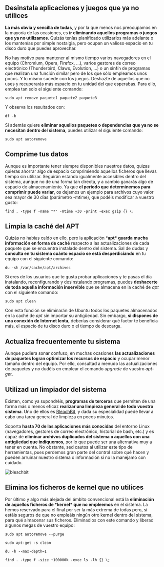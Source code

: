 ## Desinstala aplicaciones y juegos que ya no utilices

**La más obvia y sencilla de todas**, y por la que menos nos preocupamos en la mayoría de las ocasiones, es **ir eliminando aquellos programas o juegos que ya no utilizamos**. Quizás tenías planificado utilizarlos más adelante o los mantenías por simple nostalgia, pero ocupan un valioso espacio en tu disco duro que puedes aprovechar.

No hay motivo para mantener al mismo tiempo varios navegadores en el equipo (Chromium, Opera, Firefox, …), varios gestores de correo electrónico (Thunderbird, Claws, Evolution, …) o un sinfín de programas que realizan una función similar pero de los que sólo empleamos unos pocos. Y lo mismo sucede con los juegos. Deshazte de aquellos que no uses y recuperarás más espacio en tu unidad del que esperabas. Para ello, emplea tan solo el siguiente comando:

```
sudo apt remove paquete1 paquete2 paquete3
```

Y observa los resultados con:

```
df -h
```

Si además quiere **eliminar aquellos paquetes o dependencias que ya no se necesitan dentro del sistema**, puedes utilizar el siguiente comando:

```
sudo apt autoremove
```

## Comprime tus datos

Aunque es importante tener siempre disponibles nuestros datos, quizas quieras ahorrar algo de espacio comprimiendo aquellos ficheros que llevas tiempo sin utilizar. Seguirán estando igualmente accesibles dentro del sistema, aunque no de una forma tan directa, y a cambio ganarás algo de espacio de almacenamiento. Ya que **el periodo que determinemos para comprimir puede variar**, os dejamos un ejemplo para archivos cuyo valor sea mayor de 30 días (parámetro -mtime), que podéis modificar a vuestro gusto:

```
find . -type f -name "*" -mtime +30 -print -exec gzip {} \;
```

## Limpia la caché del APT

Quizás no habías caído en ello, pero la aplicación ***apt\* guarda mucha información en forma de caché** respecto a las actualizaciones de cada paquete que se encuentra instalado dentro del sistema. Sal de dudas y **consulta en tu sistema cuánto espacio se está desperdiciando** en tu equipo con el siguiente comando:

```
du -sh /var/cache/apt/archives
```

Si eres de los usuarios que te gusta probar aplicaciones y te pasas el día instalando, reconfigurando y desinstalando programas, puedes **deshacerte de toda aquella información inservible** que se almacena en la caché de *apt* con el siguiente comando:

```
sudo apt clean
```

Con esta función se eliminarán de Ubuntu todos los paquetes almacenados en la caché de *apt* sin importar su antigüedad. Sin embargo, **si dispones de una conexión de Internet lenta**, deberías considerar qué factor te beneficia más, el espacio de tu disco duro o el tiempo de descarga.

## Actualiza frecuentemente tu sistema

Aunque pudiera sonar confuso, en muchas ocasiones **las actualizaciones de paquetes logran optimizar los recursos de espacio** y ocupar menor tamaño dentro del equipo. Por ello, consultad a menudo las actualizaciones de paquetes y no dudéis en emplear el comando *upgrade* de vuestro *apt-get*.

## Utilizad un limpiador del sistema

Existen, como ya supondréis, **programas de terceros** que permiten de una forma más o menos eficaz **realizar una limpieza general de todo vuestro sistema**. Uno de ellos es [BleachBit](http://www.bleachbit.org/), y dada su especialidad puede llevar a cabo una tarea general de limpieza en pocos minutos.

Soporta **hasta 70 de las aplicaciones más conocidas** del entorno Linux (navegadores, gestores de correo electrónico, historial de bash, etc.) y es capaz de **eliminar archivos duplicados del sistema o aquellos con una antigüedad que indiquemos**, por lo que puede ser una alternativa muy a tener en cuenta. No obstante, sed cautos al utilizar este tipo de herramientas, pues perdemos gran parte del control sobre qué hacen y pueden arruinar nuestro sistema o información si no la manejamo con cuidado.

![bleachbit](https://ubunlog.com/wp-content/uploads/2016/08/bleachbit.jpg)

## Elimina los ficheros de kernel que no utilices

Por último y algo más alejada del ámbito convencional está la **eliminación de aquellos ficheros de \*kernel\* que no empleemos** en el sistema. La hemos reservado para el final por ser la más extrema de todas pero, si estáis seguros de que no empleáis ningún otro kernel dentro del sistema, para qué almacenar sus ficheros. Eliminadlos con este comando y liberad algunos megas de vuestro equipo:

```
sudo apt autoremove --purge
```

```
sudo apt-get -s clean
```

```
du -h --max-depth=1
```

```
find . -type f -size +100000k -exec ls -lh {} \;
```

